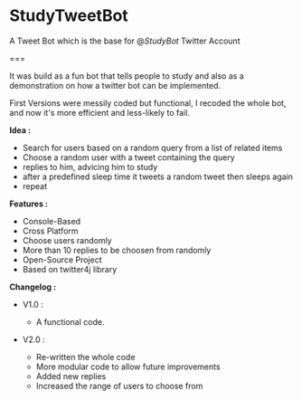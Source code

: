 # StudyTweetBot
A Tweet Bot which is the base for @_StudyBot_ Twitter Account

===

It was build as a fun bot that tells people to study and also as a demonstration on how a twitter bot can be implemented.

First Versions were messily coded but functional, I recoded the whole bot, and now it's more efficient and less-likely to fail.

**Idea :**

- Search for users based on a random query from a list of related items
- Choose a random user with a tweet containing the query
- replies to him, advicing him to study
- after a predefined sleep time it tweets a random tweet then sleeps again
- repeat

**Features :**

- Console-Based
- Cross Platform
- Choose users randomly
- More than 10 replies to be choosen from randomly
- Open-Source Project
- Based on twitter4j library

**Changelog :**

- V1.0 : 
    - A functional code.
    
- V2.0 :
    - Re-written the whole code
    - More modular code to allow future improvements
    - Added new replies 
    - Increased the range of users to choose from
